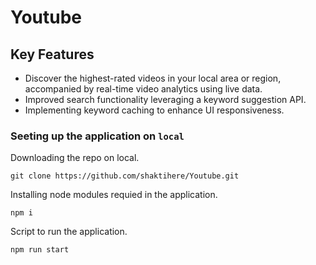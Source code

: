 # Youtube

## Key Features

<ul>
<li>Discover the highest-rated videos in your local area or region, accompanied by real-time video analytics using live data.</li>
<li>Improved search functionality leveraging a keyword suggestion API.</li>
<li>Implementing keyword caching to enhance UI responsiveness.</li>
</ul>

### Seeting up the application on `local`

Downloading the repo on local.

```
git clone https://github.com/shaktihere/Youtube.git
```

Installing node modules requied in the application.

```
npm i
```

Script to run the application.

```
npm run start
```

